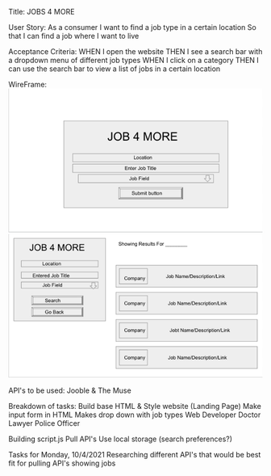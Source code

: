 Title: JOBS 4 MORE

User Story:
As a consumer 
I want to find a job type in a certain location
So that I can find a job where I want to live

Acceptance Criteria: 
WHEN I open the website 
THEN I see a search bar with a dropdown menu of different job types
WHEN I click on a category
THEN I can use the search bar to view a list of jobs in a certain location 


WireFrame: 
![Opening Page](assets/openingpage.png)
![Results Page](assets/resultspage.png)

API's to be used: Jooble & The Muse

Breakdown of tasks:
Build base HTML & Style website (Landing Page)
    Make input form in HTML
    Makes drop down with job types
        Web Developer
        Doctor
        Lawyer
        Police Officer 


Building script.js
    Pull API's 
    Use local storage (search preferences?)

Tasks for Monday, 10/4/2021
Researching different API's that would be best fit for pulling API's showing jobs
 